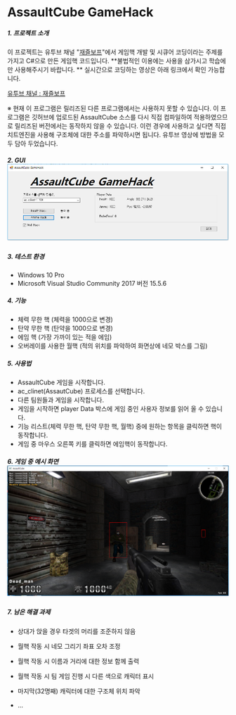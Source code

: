# AssaultCube GameHack

##### 1. 프로젝트 소개

이 프로젝트는 유투브 채널 "[재즐보프](https://www.youtube.com/channel/UCW_PO0316aD16L3IcD34wPg?sub_confirmation=1)"에서 게임핵 개발 및 시큐어 코딩이라는 주제를 가지고 C#으로 만든 게임핵 코드입니다. **불법적인 이용에는 사용을 삼가시고 학습에만 사용해주시기 바랍니다. ** 실시간으로 코딩하는 영상은 아래 링크에서 확인 가능합니다.

[유투브 채널 : 재즐보프](https://www.youtube.com/channel/UCW_PO0316aD16L3IcD34wPg?sub_confirmation=1)

※ 현재 이 프로그램은 릴리즈된 다른 프로그램에서는 사용하지 못할 수 있습니다. 이 프로그램은 깃허브에 업로드된 AssaultCube 소스를 다시 직접 컴파일하여 적용하였으므로 릴리즈된 버전에서는 동작하지 않을 수 있습니다. 이런 경우에 사용하고 싶다면 직접 치트엔진을 사용해 구조체에 대한 주소를 파악하시면 됩니다. 유투브 영상에 방법을 모두 담아 두었습니다.



##### 2. GUI![1](1.png)



##### 3. 테스트 환경

- Windows 10 Pro
- Microsoft Visual Studio Community 2017 버전 15.5.6



##### 4. 기능 

- 체력 무한 핵 (체력을 1000으로 변경)
- 탄약 무한 핵 (탄약을 1000으로 변경)
- 에임 핵 (가장 가까이 있는 적을 에임)
- 오버레이를 사용한 월핵 (적의 위치를 파악하여 화면상에 네모 박스를 그림)



##### 5. 사용법

- AssaultCube 게임을 시작합니다.
- ac_clinet(AssautCube) 프로세스를 선택합니다.
- 다른 팀원들과 게임을 시작합니다.
- 게임을 시작하면 player Data 박스에 게임 중인 사용자 정보를 읽어 올 수 있습니다.
- 기능 리스트(체력 무한 핵, 탄약 무한 핵, 월핵) 중에 원하는 항목을 클릭하면 핵이 동작합니다.
- 게임 중 마우스 오른쪽 키를 클릭하면 에임핵이 동작합니다.


##### 6. 게임 중 예시 화면 ![2](2.png)



##### 7. 남은 해결 과제

- 상대가 앉을 경우 타겟의 머리를 조준하지 않음

- 월핵 작동 시 네모 그리기 좌표 오차 조정

- 월핵 작동 시 이름과 거리에 대한 정보 함께 출력

- 월핵 작동 시 팀 게임 진행 시 다른 색으로 캐릭터 표시

- 마지막(32명째) 캐릭터에 대한 구조체 위치 파악

- ...

  ​